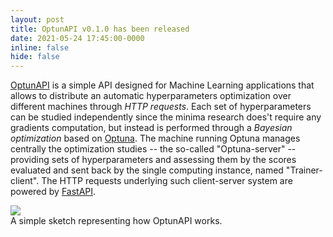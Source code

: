 ```yaml
---
layout: post
title: OptunAPI v0.1.0 has been released
date: 2021-05-24 17:45:00-0000
inline: false
hide: false
---
```


[OptunAPI](https://github.com/mbarbetti/optunapi) is a simple API designed for Machine Learning applications that allows to distribute an automatic hyperparameters optimization over different machines through _HTTP requests_. Each set of hyperparameters can be studied independently since the minima research does't require any gradients computation, but instead is performed through a _Bayesian optimization_ based on [Optuna](https://optuna.org/). The machine running Optuna manages centrally the optimization studies -- the so-called "Optuna-server" -- providing sets of hyperparameters and assessing them by the scores evaluated and sent back by the single computing instance, named "Trainer-client". The HTTP requests underlying such client-server system are powered by [FastAPI](https://fastapi.tiangolo.com).

<div class="row mt-3">
    <div class="col-sm mt-3 mt-md-0">
        <img class="img-fluid rounded z-depth-1" src="{{ site.baseurl }}/assets/img/optunapi_v1.png">
    </div>
</div>
<div class="caption">
    A simple sketch representing how OptunAPI works.
</div>
